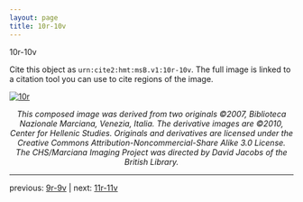 ```yaml
---
layout: page
title: 10r-10v
---
```


10r-10v

Cite this object as `urn:cite2:hmt:msB.v1:10r-10v`. The full image is linked to a citation tool you can use to cite regions of the image.

[![10r](http://www.homermultitext.org/iipsrv?IIIF=/project/homer/pyramidal/deepzoom/hmt/vbbifolio/v1/vb_9v_10r.tif/full/800,/0/default.jpg)](http://www.homermultitext.org/ict2/?urn=urn:cite2:hmt:vbbifolio.v1:vb_9v_10r) 

<p style="text-align: center; font-style: italic;">This composed image was derived from two originals ©2007, Biblioteca Nazionale Marciana, Venezia, Italia. The derivative images are ©2010, Center for Hellenic Studies. Originals and derivatives are licensed under the Creative Commons Attribution-Noncommercial-Share Alike 3.0 License. The CHS/Marciana Imaging Project was directed by David Jacobs of the British Library.</p>

---

previous: [9r-9v](../9r-9v/) | next: [11r-11v](../11r-11v/)